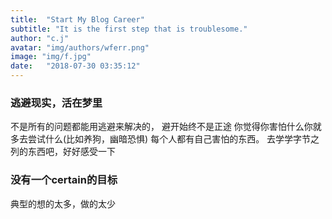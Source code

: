 ```yaml
---
title:  "Start My Blog Career"
subtitle: "It is the first step that is troublesome."
author: "c.j"
avatar: "img/authors/wferr.png"
image: "img/f.jpg"
date:   "2018-07-30 03:35:12"
---
```


### 逃避现实，活在梦里
不是所有的问题都能用逃避来解决的，
避开始终不是正途
你觉得你害怕什么你就多去尝试什么(比如养狗，幽暗恐惧)
每个人都有自己害怕的东西。
去学学字节之列的东西吧，好好感受一下

###  没有一个certain的目标
典型的想的太多，做的太少
